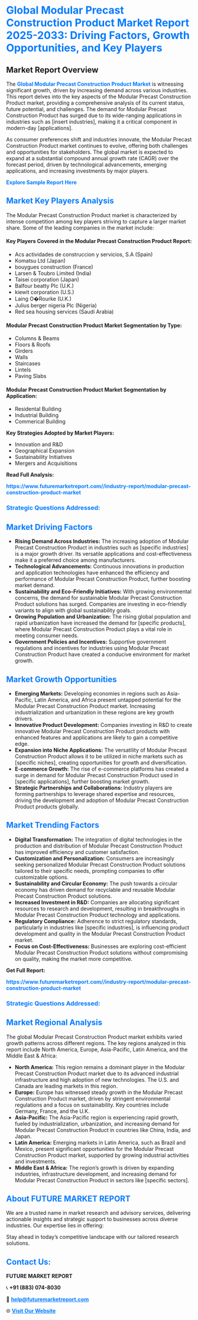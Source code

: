 <h1 style="color: #007BFF;">Global Modular Precast Construction Product Market Report 2025-2033: Driving Factors, Growth Opportunities, and Key Players</h1>

<section id="overview">
<h2>Market Report Overview</h2>
<p>The <a href="https://www.futuremarketreport.com//industry-report/modular-precast-construction-product-market" style="color: #007BFF; text-decoration: none;"><strong>Global Modular Precast Construction Product Market</strong></a> is witnessing significant growth, driven by increasing demand across various industries. This report delves into the key aspects of the Modular Precast Construction Product market, providing a comprehensive analysis of its current status, future potential, and challenges. The demand for Modular Precast Construction Product has surged due to its wide-ranging applications in industries such as [insert industries], making it a critical component in modern-day [applications].</p>
<p>As consumer preferences shift and industries innovate, the Modular Precast Construction Product market continues to evolve, offering both challenges and opportunities for stakeholders. The global market is expected to expand at a substantial compound annual growth rate (CAGR) over the forecast period, driven by technological advancements, emerging applications, and increasing investments by major players.</p>
</section>

<section id="overview">
<p><a href="https://www.futuremarketreport.com//request-sample/reportId=53303" style="color: #007BFF; text-decoration: none;"><strong>Explore Sample Report Here</strong></a></p>
</section>

<section id="key-players">
<h2 style="color: #007BFF;">Market Key Players Analysis</h2>
<p>The Modular Precast Construction Product market is characterized by intense competition among key players striving to capture a larger market share. Some of the leading companies in the market include:</p>
<h4>Key Players Covered in the Modular Precast Construction Product Report:</h4>
<ul><li>Acs actividades de construccion y servicios, S.A (Spain)</li><li>Komatsu Ltd (Japan)</li><li>bouygues construction (France)</li><li>Larsen &amp; Toubro Limited (India)</li><li>Taisei corporation (Japan)</li><li>Balfour beatty Plc (U.K.)</li><li>kiewit corporation (U.S.)</li><li>Laing O�Rourke (U.K.)</li><li>Julius berger nigeria Plc (Nigeria)</li><li>Red sea housing services (Saudi Arabia)</li></ul>
<h4>Modular Precast Construction Product Market Segmentation by Type:</h4>
<ul><li>Columns &amp; Beams</li><li>Floors &amp; Roofs</li><li>Girders</li><li>Walls</li><li>Staircases</li><li>Lintels</li><li>Paving Slabs</li></ul>

<h4>Modular Precast Construction Product Market Segmentation by Application:</h4>
<ul><li>Residental Building</li><li>Industrial Building</li><li>Commerical Building</li></ul>
<p><strong>Key Strategies Adopted by Market Players:</strong></p>
<ul>
<li>Innovation and R&D</li>
<li>Geographical Expansion</li>
<li>Sustainability Initiatives</li>
<li>Mergers and Acquisitions</li>
</ul>
</section>

<section>
<p><strong>Read Full Analysis: </strong></p><a href="https://www.futuremarketreport.com//industry-report/modular-precast-construction-product-market" style="color: #007BFF; text-decoration: none;"><strong>https://www.futuremarketreport.com//industry-report/modular-precast-construction-product-market</strong></a>
<h3 style="color: #007BFF;">Strategic Questions Addressed:</h3>
</section>

<section id="driving-factors">
<h2 style="color: #007BFF;">Market Driving Factors</h2>
<ul>
<li><strong>Rising Demand Across Industries:</strong> The increasing adoption of Modular Precast Construction Product in industries such as [specific industries] is a major growth driver. Its versatile applications and cost-effectiveness make it a preferred choice among manufacturers.</li>
<li><strong>Technological Advancements:</strong> Continuous innovations in production and application technologies have enhanced the efficiency and performance of Modular Precast Construction Product, further boosting market demand.</li>
<li><strong>Sustainability and Eco-Friendly Initiatives:</strong> With growing environmental concerns, the demand for sustainable Modular Precast Construction Product solutions has surged. Companies are investing in eco-friendly variants to align with global sustainability goals.</li>
<li><strong>Growing Population and Urbanization:</strong> The rising global population and rapid urbanization have increased the demand for [specific products], where Modular Precast Construction Product plays a vital role in meeting consumer needs.</li>
<li><strong>Government Policies and Incentives:</strong> Supportive government regulations and incentives for industries using Modular Precast Construction Product have created a conducive environment for market growth.</li>
</ul>
</section>

<section id="growth-opportunities">
<h2 style="color: #007BFF;">Market Growth Opportunities</h2>
<ul>
<li><strong>Emerging Markets:</strong> Developing economies in regions such as Asia-Pacific, Latin America, and Africa present untapped potential for the Modular Precast Construction Product market. Increasing industrialization and urbanization in these regions are key growth drivers.</li>
<li><strong>Innovative Product Development:</strong> Companies investing in R&D to create innovative Modular Precast Construction Product products with enhanced features and applications are likely to gain a competitive edge.</li>
<li><strong>Expansion into Niche Applications:</strong> The versatility of Modular Precast Construction Product allows it to be utilized in niche markets such as [specific niches], creating opportunities for growth and diversification.</li>
<li><strong>E-commerce Growth:</strong> The rise of e-commerce platforms has created a surge in demand for Modular Precast Construction Product used in [specific applications], further boosting market growth.</li>
<li><strong>Strategic Partnerships and Collaborations:</strong> Industry players are forming partnerships to leverage shared expertise and resources, driving the development and adoption of Modular Precast Construction Product products globally.</li>
</ul>
</section>

<section id="trending-factors">
<h2 style="color: #007BFF;">Market Trending Factors</h2>
<ul>
<li><strong>Digital Transformation:</strong> The integration of digital technologies in the production and distribution of Modular Precast Construction Product has improved efficiency and customer satisfaction.</li>
<li><strong>Customization and Personalization:</strong> Consumers are increasingly seeking personalized Modular Precast Construction Product solutions tailored to their specific needs, prompting companies to offer customizable options.</li>
<li><strong>Sustainability and Circular Economy:</strong> The push towards a circular economy has driven demand for recyclable and reusable Modular Precast Construction Product solutions.</li>
<li><strong>Increased Investment in R&D:</strong> Companies are allocating significant resources to research and development, resulting in breakthroughs in Modular Precast Construction Product technology and applications.</li>
<li><strong>Regulatory Compliance:</strong> Adherence to strict regulatory standards, particularly in industries like [specific industries], is influencing product development and quality in the Modular Precast Construction Product market.</li>
<li><strong>Focus on Cost-Effectiveness:</strong> Businesses are exploring cost-efficient Modular Precast Construction Product solutions without compromising on quality, making the market more competitive.</li>
</ul>
</section>

<section>
<p><strong>Get Full Report: </strong></p><a href="https://www.futuremarketreport.com//industry-report/modular-precast-construction-product-market" style="color: #007BFF; text-decoration: none;"><strong>https://www.futuremarketreport.com//industry-report/modular-precast-construction-product-market</strong></a>
<h3 style="color: #007BFF;">Strategic Questions Addressed:</h3>
</section>


<section id="regional-analysis">
<h2 style="color: #007BFF;">Market Regional Analysis</h2>
<p>The global Modular Precast Construction Product market exhibits varied growth patterns across different regions. The key regions analyzed in this report include North America, Europe, Asia-Pacific, Latin America, and the Middle East & Africa:</p>
<ul>
<li><strong>North America:</strong> This region remains a dominant player in the Modular Precast Construction Product market due to its advanced industrial infrastructure and high adoption of new technologies. The U.S. and Canada are leading markets in this region.</li>
<li><strong>Europe:</strong> Europe has witnessed steady growth in the Modular Precast Construction Product market, driven by stringent environmental regulations and a focus on sustainability. Key countries include Germany, France, and the U.K.</li>
<li><strong>Asia-Pacific:</strong> The Asia-Pacific region is experiencing rapid growth, fueled by industrialization, urbanization, and increasing demand for Modular Precast Construction Product in countries like China, India, and Japan.</li>
<li><strong>Latin America:</strong> Emerging markets in Latin America, such as Brazil and Mexico, present significant opportunities for the Modular Precast Construction Product market, supported by growing industrial activities and investments.</li>
<li><strong>Middle East & Africa:</strong> The region’s growth is driven by expanding industries, infrastructure development, and increasing demand for Modular Precast Construction Product in sectors like [specific sectors].</li>
</ul>
</section>

<footer>
<h2 style="color: #007BFF;">About FUTURE MARKET REPORT</h2>
<p>We are a trusted name in market research and advisory services, delivering actionable insights and strategic support to businesses across diverse industries. Our expertise lies in offering:</p>

<p>Stay ahead in today’s competitive landscape with our tailored research solutions.</p>

<h2 style="color: #007BFF;">Contact Us:</h2>
<p><strong>FUTURE MARKET REPORT</strong></p>
<p>📞 <strong>+91 (883) 074-8030</strong></p>
<p>📧 <strong><a href="mailto:help@futuremarketreport.com" style="color: #007BFF;">help@futuremarketreport.com</a></strong></p>
<p>🌐 <strong><a href="https://www.futuremarketreport.com/" style="color: #007BFF;">Visit Our Website</a></strong></p>
</footer>